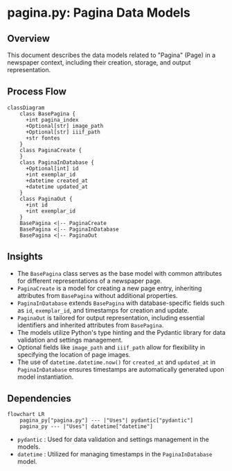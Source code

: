 # pagina.py: Pagina Data Models

## Overview

This document describes the data models related to "Pagina" (Page) in a newspaper context, including their creation, storage, and output representation.

## Process Flow

```mermaid
classDiagram
    class BasePagina {
      +int pagina_index
      +Optional[str] image_path
      +Optional[str] iiif_path
      +str fontes
    }
    class PaginaCreate {
    }
    class PaginaInDatabase {
      +Optional[int] id
      +int exemplar_id
      +datetime created_at
      +datetime updated_at
    }
    class PaginaOut {
      +int id
      +int exemplar_id
    }
    BasePagina <|-- PaginaCreate
    BasePagina <|-- PaginaInDatabase
    BasePagina <|-- PaginaOut
```

## Insights

- The `BasePagina` class serves as the base model with common attributes for different representations of a newspaper page.
- `PaginaCreate` is a model for creating a new page entry, inheriting attributes from `BasePagina` without additional properties.
- `PaginaInDatabase` extends `BasePagina` with database-specific fields such as `id`, `exemplar_id`, and timestamps for creation and update.
- `PaginaOut` is tailored for output representation, including essential identifiers and inherited attributes from `BasePagina`.
- The models utilize Python's type hinting and the Pydantic library for data validation and settings management.
- Optional fields like `image_path` and `iiif_path` allow for flexibility in specifying the location of page images.
- The use of `datetime.datetime.now()` for `created_at` and `updated_at` in `PaginaInDatabase` ensures timestamps are automatically generated upon model instantiation.

## Dependencies

```mermaid
flowchart LR
    pagina_py["pagina.py"] --- |"Uses"| pydantic["pydantic"]
    pagina_py --- |"Uses"| datetime["datetime"]
```

- `pydantic` : Used for data validation and settings management in the models.
- `datetime` : Utilized for managing timestamps in the `PaginaInDatabase` model.